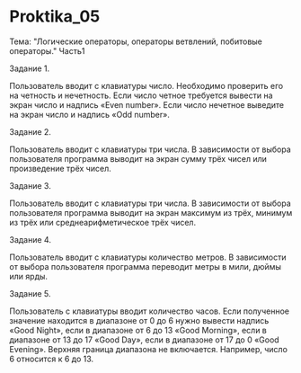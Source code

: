 # Proktika_05
Тема: "Логические операторы, операторы ветвлений, побитовые операторы." Часть1

Задание 1.

Пользователь вводит с клавиатуры число. Необходимо проверить его на четность и нечетность. Если число 
четное требуется вывести на экран число и надпись «Even number». Если число нечетное выведите на экран число 
и надпись «Odd number».

Задание 2.

Пользователь вводит с клавиатуры три числа. В зависимости от выбора пользователя программа выводит 
на экран сумму трёх чисел или произведение трёх чисел.


Задание 3.

Пользователь вводит с клавиатуры три числа. В зависимости от выбора пользователя программа выводит 
на экран максимум из трёх, минимум из трёх или среднеарифметическое трёх чисел.

Задание 4.

Пользователь вводит с клавиатуры количество метров. В зависимости от выбора пользователя программа 
переводит метры в мили, дюймы или ярды.

Задание 5.

Пользователь с клавиатуры вводит количество часов. Если полученное значение находится в диапазоне от 0 до 
6 нужно вывести надпись «Good Night», если в диапазоне от 6 до 13 «Good Morning», если в диапазоне от 13 до 17 
«Good Day», если в диапазоне от 17 до 0 «Good Evening». Верхняя граница диапазона не включается. Например, 
число 6 относится к 6 до 13.
